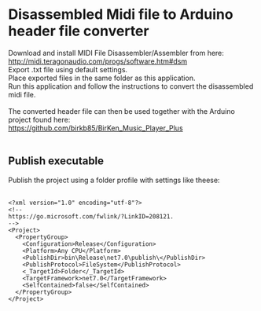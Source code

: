 # Disassembled Midi file to Arduino header file converter
Download and install MIDI File Disassembler/Assembler from here:<br/>
http://midi.teragonaudio.com/progs/software.htm#dsm<br/>
Export .txt file using default settings.<br/>
Place exported files in the same folder as this application.<br/>
Run this application and follow the instructions to convert the disassembled midi file.<br/>
<br/>
The converted header file can then be used together with the Arduino project found here:<br/>
https://github.com/birkb85/BirKen_Music_Player_Plus<br/>
<br/>

## Publish executable
Publish the project using a folder profile with settings like theese:<br/>
<br/>
```
<?xml version="1.0" encoding="utf-8"?>
<!--
https://go.microsoft.com/fwlink/?LinkID=208121.
-->
<Project>
  <PropertyGroup>
    <Configuration>Release</Configuration>
    <Platform>Any CPU</Platform>
    <PublishDir>bin\Release\net7.0\publish\</PublishDir>
    <PublishProtocol>FileSystem</PublishProtocol>
    <_TargetId>Folder</_TargetId>
    <TargetFramework>net7.0</TargetFramework>
    <SelfContained>false</SelfContained>
  </PropertyGroup>
</Project>
```